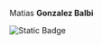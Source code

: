 Matias **Gonzalez Balbi**

<div href="https://www.linkedin.com/in/matiasgonzalezb/">
  <img alt="Static Badge" src="https://img.shields.io/badge/LinkedIn-blue?style=for-the-badge&link=https%3A%2F%2Fwww.linkedin.com%2Fin%2Fmatiasgonzalezb%2F">
</div>
